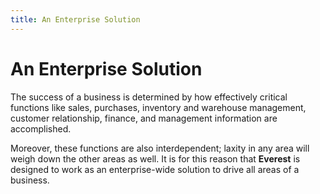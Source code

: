 ```yaml
---
title: An Enterprise Solution
---
```


# An Enterprise Solution


The success of a business is determined by how effectively critical  functions like sales, purchases, inventory and warehouse management, customer  relationship, finance, and management information are accomplished.


Moreover, these functions are also interdependent; laxity in any area  will weigh down the other areas as well. It is for this reason that **Everest** is designed to work as an enterprise-wide  solution to drive all areas of a business.
